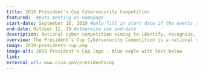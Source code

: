 ```yaml
---
title: 2019 President’s Cup Cybersecurity Competition
featured:  #puts meeting on homepage
start-date: September 16, 2019 #only fill in start date if the events spans multiple days
end-date: October 11, 19 #otherwise use end-date
description: National cyber competition aiming to identify, recognize, and reward the best cybersecurity talent in the federal executive workforce.
overview: The President’s Cup Cybersecurity Competition is a national cyber competition aiming to identify, recognize, and reward the best cybersecurity talent in the federal executive workforce.
image: 2019-presidents-cup.png
image-alt: 2019 President's Cup logo - blue eagle with text below
link:
external_url: www.cisa.gov/presidentscup
---
```

